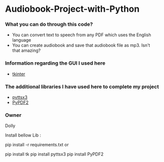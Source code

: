 # Audiobook-Project-with-Python
### What you can do through this code? ###
* You can convert text to speech from any PDF which uses the English language
* You can create audiobook and save that audiobook file as mp3. Isn't that amazing?

### Information regarding the GUI I used here ###
* [tkinter](https://docs.python.org/3/library/tkinter.html)

### The additional libraries I have used here to complete my project ###
* [pyttsx3](https://pypi.org/project/pyttsx3/)
* [PyPDF2](https://pypi.org/project/PyPDF2/)

### Owner 
Dolly

Install bellow Lib :

pip install -r requirements.txt
or 

pip install tk
pip install pyttsx3
pip install PyPDF2
